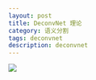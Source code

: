 ```yaml
---
layout: post
title: DeconvNet 理论
category: 语义分割
tags: deconvnet
description: deconvnet
---
```


![](https://raw.githubusercontent.com/chiemon/chiemon.github.io/master/img/DeconvNet/1.png)